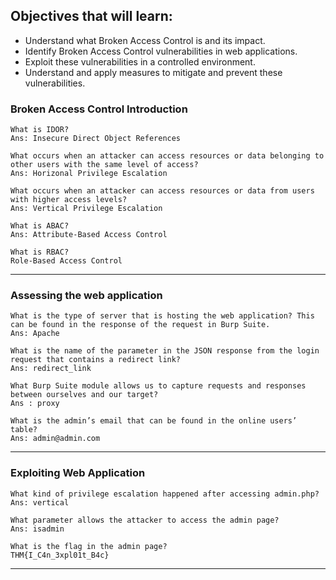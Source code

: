## Objectives that will learn:
+   Understand what Broken Access Control is and its impact.
+   Identify Broken Access Control vulnerabilities in web applications.
+   Exploit these vulnerabilities in a controlled environment.
+   Understand and apply measures to mitigate and prevent these vulnerabilities.


### Broken Access Control Introduction

    What is IDOR?
    Ans: Insecure Direct Object References

    What occurs when an attacker can access resources or data belonging to other users with the same level of access?
    Ans: Horizonal Privilege Escalation

    What occurs when an attacker can access resources or data from users with higher access levels?
    Ans: Vertical Privilege Escalation

    What is ABAC?
    Ans: Attribute-Based Access Control

    What is RBAC?
    Role-Based Access Control

____
### Assessing the web application
    What is the type of server that is hosting the web application? This can be found in the response of the request in Burp Suite.
    Ans: Apache

    What is the name of the parameter in the JSON response from the login request that contains a redirect link?
    Ans: redirect_link

    What Burp Suite module allows us to capture requests and responses between ourselves and our target?
    Ans : proxy

    What is the admin’s email that can be found in the online users’ table?
    Ans: admin@admin.com

_____
### Exploiting Web Application
    What kind of privilege escalation happened after accessing admin.php?
    Ans: vertical

    What parameter allows the attacker to access the admin page?
    Ans: isadmin

    What is the flag in the admin page?
    THM{I_C4n_3xpl01t_B4c}

________
